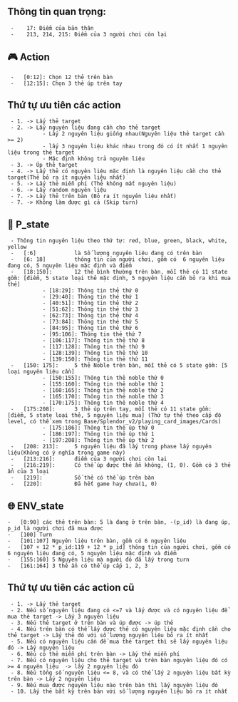 ##  Thông tin quan trọng:
     -    17: Điểm của bản thân
     -    213, 214, 215: Điểm của 3 người chơi còn lại
     
## :video_game: Action
     -   [0:12]: Chọn 12 thẻ trên bàn
     -   [12:15]: Chọn 3 thẻ úp trên tay

## Thứ tự ưu tiên các action
     - 1. -> Lấy thẻ target
     - 2. -> Lấy nguyên liệu đang cần cho thẻ target
               - Lấy 2 nguyên liệu giống nhau(Nguyên liệu thẻ target cần >= 2)
               - lấy 3 nguyên liệu khác nhau trong đó có ít nhất 1 nguyên liệu trong thẻ target
               - Mặc định không trả nguyên liệu
     - 3. -> Úp thẻ target
     - 4. -> Lấy thẻ có nguyên liệu mặc định là nguyên liệu cần cho thẻ target(Thẻ bỏ ra ít nguyên liệu nhất)
     - 5. -> Lấy thẻ miễn phí (Thẻ không mất nguyên liệu)
     - 6. -> Lấy random nguyên liệu
     - 7. -> Lấy thẻ trên bàn (Bỏ ra ít nguyên liệu nhất)
     - 7. -> Không làm được gì cả (Skip turn)


## :bust_in_silhouette: P_state
     - Thông tin nguyên liệu theo thứ tự: red, blue, green, black, white, yellow
     -   [:6]            là Số lượng nguyên liệu đang có trên bàn
     -   [6: 18]         thông tin của người chơi, gồm có  6 nguyên liệu đang có, 5 nguyên liệu mặc định và điểm
     -   [18:150]:       12 thẻ bình thường trên bàn, mỗi thẻ có 11 state gồm: [điểm, 5 state loại thẻ mặc định, 5 nguyên liệu cần bỏ ra khi mua thẻ]
               - [18:29]: Thông tin thẻ thứ 0
               - [29:40]: Thông tin thẻ thứ 1
               - [40:51]: Thông tin thẻ thứ 2
               - [51:62]: Thông tin thẻ thứ 3
               - [62:73]: Thông tin thẻ thứ 4
               - [73:84]: Thông tin thẻ thứ 5
               - [84:95]: Thông tin thẻ thứ 6
               - [95:106]: Thông tin thẻ thứ 7
               - [106:117]: Thông tin thẻ thứ 8
               - [117:128]: Thông tin thẻ thứ 9
               - [128:139]: Thông tin thẻ thứ 10
               - [139:150]: Thông tin thẻ thứ 11
     -   [150: 175]:     5 thẻ Noble trên bàn, mỗi thẻ có 5 state gồm: [5 loại nguyên liệu cần]
               - [150:155]: Thông tin thẻ noble thứ 0
               - [155:160]: Thông tin thẻ noble thứ 1
               - [160:165]: Thông tin thẻ noble thứ 2
               - [165:170]: Thông tin thẻ noble thứ 3
               - [170:175]: Thông tin thẻ noble thứ 4
     -   [175:208]:      3 thẻ úp trên tay, mỗi thẻ có 11 state gồm: [điểm, 5 state loại thẻ, 5 nguyên liệu mua] (Thứ tự thẻ theo cấp độ level, có thể xem trong Base/Splendor_v2/playing_card_images/Cards)
               - [175:186]: Thông tin thẻ úp thứ 0
               - [186:197]: Thông tin thẻ úp thứ 1
               - [197:208]: Thông tin thẻ úp thứ 2
     -   [208: 213]:     5 nguyên liệu đã lấy trong phase lấy nguyên liệu(Không có ý nghĩa trong game này)
     -   [213:216]:      điểm của 3 người chơi còn lại
     -   [216:219]:      Có thể úp được thẻ ẩn không, (1, 0). Gồm có 3 thẻ ẩn của 3 loại
     -   [219]:          Số thẻ có thể úp trên bàn
     -   [220]:          Đã hết game hay chưa(1, 0)


     
## :globe_with_meridians: ENV_state
    -   [0:90] các thẻ trên bàn: 5 là đang ở trên bàn, -(p_id) là đang úp, p_id là người chơi đã mua được
    -   [100] Turn
    -   [101:107] Nguyên liệu trên bàn, gồm có 6 nguyên liệu
    -   [107 + 12 * p_id:119 + 12 * p_id] thông tin của người chơi, gồm có  6 nguyên liệu đang có, 5 nguyên liệu mặc định và điểm
    -   [155:160] 5 Nguyên liệu mà người đó đã lấy trong turn
    -   [161:164] 3 thẻ ẩn có thể úp cấp 1, 2, 3


## Thứ tự ưu tiên các action cũ
     - 1. -> Lấy thẻ target
     - 2. Nếu số nguyên liệu đang có <=7 và lấy được và có nguyên liệu để mua thẻ target -> Lấy 3 nguyên liệu
     - 3. Nếu thẻ target ở trên bàn và úp được -> úp thẻ
     - 4. Nếu trên bàn có thể lấy được thẻ có nguyên liệu mặc định cần cho thẻ target -> Lấy thẻ đó với số lượng nguyên liệu bỏ ra ít nhất
     - 5. Nếu có nguyên liệu cần để mua thẻ target thì sẽ lấy nguyên liệu đó -> Lấy nguyên liệu
     - 6. Nếu có thẻ miễn phí trên bàn -> Lấy thẻ miễn phí
     - 7. Nếu có nguyên liệu cho thẻ target và trên bàn nguyên liệu đó có >= 4 nguyên liệu  -> lấy 2 nguyên liệu đó
     - 8. Nếu tổng số nguyên liệu <= 8, và có thể lấy 2 nguyên liệu bất kỳ trên bàn -> Lấy 2 nguyên liệu
     - 9. Nếu mua được nguyên liệu nào trên bàn thì lấy nguyên liệu đó
     - 10. Lấy thẻ bất kỳ trên bàn với số lượng nguyên liệu bỏ ra ít nhất
